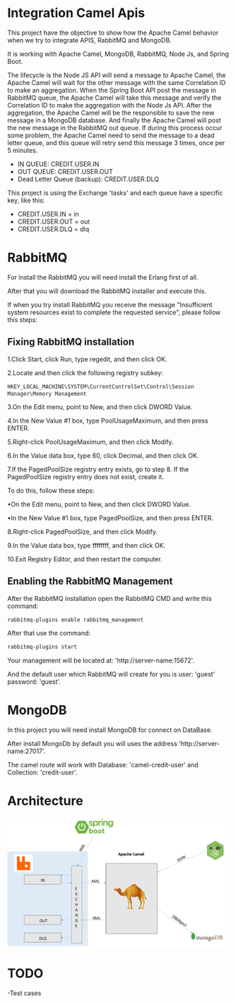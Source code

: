 # Integration Camel Apis

This project have the objective to show how the Apache Camel behavior when we try to integrate APIS, RabbitMQ and MongoDB.

It is working with Apache Camel, MongoDB, RabbitMQ, Node Js, and Spring Boot.

The lifecycle is the Node JS API will send a message to Apache Camel, the Apache Camel will wait for the other message with the same Correlation ID to make an aggregation. 
When the Spring Boot API post the message in RabbitMQ queue, the Apache Camel will take this message and verify the Correlation ID to make the aggregation with the Node Js API. 
After the aggregation, the Apache Camel will be the responsible to save the new message in a MongoDB database. And finally the Apache Camel will post the new message in the 
RabbitMQ out queue. If during this process occur some problem, the Apache Camel need to send the message to a dead letter queue, and this queue will retry send this message 
3 times, once per 5 minutes.

* IN QUEUE: CREDIT.USER.IN
* OUT QUEUE: CREDIT.USER.OUT
* Dead Letter Queue (backup): CREDIT.USER.DLQ

This project is using the Exchange 'tasks' and each queue have a specific key, like this:

* CREDIT.USER.IN = in
* CREDIT.USER.OUT = out
* CREDIT.USER.DLQ = dlq

# RabbitMQ

For install the RabbitMQ you will need install the Erlang first of all.

After that you will download the RabbitMQ installer and execute this.

If when you try install RabbitMQ you receive the message "Insufficient system resources exist to complete the requested service", please follow this steps:

## Fixing RabbitMQ installation

1.Click Start, click Run, type regedit, and then click OK.

2.Locate and then click the following registry subkey:

```
HKEY_LOCAL_MACHINE\SYSTEM\CurrentControlSet\Control\Session Manager\Memory Management
```

3.On the Edit menu, point to New, and then click DWORD Value.

4.In the New Value #1 box, type PoolUsageMaximum, and then press ENTER.

5.Right-click PoolUsageMaximum, and then click Modify.

6.In the Value data box, type 60, click Decimal, and then click OK.

7.If the PagedPoolSize registry entry exists, go to step 8. If the PagedPoolSize registry entry does not exist, create it.

To do this, follow these steps:

•On the Edit menu, point to New, and then click DWORD Value.

•In the New Value #1 box, type PagedPoolSize, and then press ENTER.

8.Right-click PagedPoolSize, and then click Modify.

9.In the Value data box, type ffffffff, and then click OK.

10.Exit Registry Editor, and then restart the computer. 

## Enabling the RabbitMQ Management

After the RabbitMQ installation open the RabbitMQ CMD and write this command:

```sh
rabbitmq-plugins enable rabbitmq_management
```

After that use the command:

```sh
rabbitmq-plugins start
```

Your management will be located at: 'http://server-name:15672'.

And the default user which RabbitMQ will create for you is user: 'guest' password: 'guest'.


# MongoDB

In this project you will need install MongoDB for connect on DataBase.

After install MongoDb by default you will uses the address 'http://server-name:27017'.

The camel route will work with Database: 'camel-credit-user' and Collection: 'credit-user'.


# Architecture

![Alt text](Architecture.png?raw=true "Architecture")  


# TODO

-Test cases
